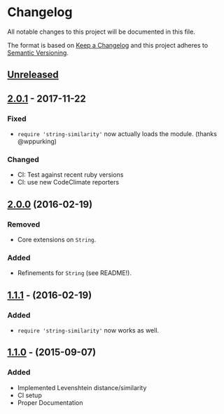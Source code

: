 # Changelog
All notable changes to this project will be documented in this file.

The format is based on [Keep a Changelog](http://keepachangelog.com/en/1.0.0/)
and this project adheres to [Semantic Versioning](http://semver.org/spec/v2.0.0.html).

## [Unreleased]

## [2.0.1] - 2017-11-22
### Fixed
- `require 'string-similarity'` now actually loads the module. (thanks @wppurking)
### Changed
- CI: Test against recent ruby versions
- CI: use new CodeClimate reporters

## [2.0.0] (2016-02-19)
### Removed
- Core extensions on `String`.

### Added
- Refinements for `String` (see README!).


## [1.1.1] - (2016-02-19)
### Added
- `require 'string-similarity'` now works as well.

## [1.1.0] - (2015-09-07)
### Added
- Implemented Levenshtein distance/similarity
- CI setup
- Proper Documentation


[Unreleased]: https://github.com/mhutter/string-similarity/compare/v2.0.1...HEAD
[2.0.1]: https://github.com/mhutter/string-similarity/compare/v2.0.0...v2.0.1
[2.0.0]: https://github.com/mhutter/string-similarity/compare/v1.1.1...v2.0.0
[1.1.1]: https://github.com/mhutter/string-similarity/compare/v1.1.0...v1.1.1
[1.1.0]: https://github.com/mhutter/string-similarity/compare/v1.0.0...v1.1.0
